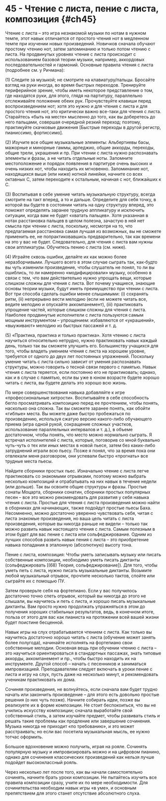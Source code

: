 # 45 - Чтение с листа, пение с листа, композиция {#ch45}

Чтение с листа – это игра незнакомой музыки по нотам в нужном темпе, этот навык отличается от простого чтения нот в медленном темпе при изучении новых произведений. Новичков сначала обучают простому чтению нот, затем запоминанию и только потом чтению с листа. На продвинутых уровнях чтение с листа происходит с использованием базовой теории музыки, например, аккордовых последовательностей и гармоний. Основные правила чтения с листа (подробнее см. у Ричмана):

(1) Следите за музыкой; не смотрите на клавиатуру/пальцы. Бросайте взгляд на руки иногда, во время быстрых переходов. Тренируйте периферийное зрение, чтобы иметь некоторое представление о том, где находятся руки, для этого, глядя на партитуру, параллельно отслеживайте положение обеих рук. Прочувствуйте клавиши перед воспроизведением нот; хотя это нужно и для чтения с листа и для простого чтения нот, это критически важно все-таки для чтения с листа. Старайтесь «быть на месте» мысленно до того, как вы доберетесь до него пальцами, совершая очередной резкий переход; поэтому, практикуйте скачковые движения [Быстрые переходы в другой регистр, пианиссимо, фортиссимо].

(2) Изучите все общие музыкальные элементы: Альбертиевы басы, мажорные и минорные гаммы, арпеджио, общие аккорды, переходы, общие трели, украшения и пр. При чтении с листа нужно распознавать элементы и фразы, а не читать отдельные ноты. Запомните местоположение и порядок появления в партитуре очень высоких и очень низких нот, чтобы находить их мгновенно. Запоминание нот, находящихся выше (или ниже) нотной линейки, начните со всех октавных C, затем переходите к остальным, начиная с нот, ближайших к C.

(3) Воспитывая в себе умение читать музыкальную структуру, всегда смотрите на такт вперед, а то и дальше. Определите для себя точку, в которой вы будете в состоянии читать на одну структуру вперед, это поможет определять заранее трудную аппликатуру и исключить ситуации, когда вам не будет «хватать пальцев». Хотя указанная в нотах расстановка пальцев в целом полезна, зачастую в ней нет смысла при чтении с листа, поскольку, несмотря на то, что предлагаемая расстановка самая лучшая из возможных, вы не сможете применить ее, не попрактиковавшись предварительно, так как времени на это у вас не будет. Следовательно, для чтения с листа вам нужны свои аппликатуры. Обучитесь пению с листа (см. ниже).

(4) Играйте сквозь ошибки, делайте их как можно более неразборчивыми. Лучшего всего в этом случае сыграть так, как-будто вы чуть изменили произведение, чтобы слушатель не понял, то ли вы ошиблись, то ли намеренно «модифицировали» музыку, особенно в связи с тем, что вам действительно нужно упрощать вещи, которые слишком сложны для чтения с листа. Вот почему учащиеся, знающие основы теории музыки, будут иметь преимущество при чтении с листа. Вот три способа сделать ошибки менее слышимыми: (i) сохранять ритм, (ii) непрерывно вести мелодию (если не можете читать все, ведите мелодию и опускайте аккомпанемент), (iii) практиковать упрощение частей, которые слишком сложны для чтения с листа. Наиболее продвинутые исполнители с листа пользуются самым мощным инструментом – упрощением: избавляются от «украшений», «выуживают» мелодию из быстрых пассажей и т. д.

(5) «Практика, практика и только практика». Хотя чтению с листа научиться относительно нетрудно, нужно практиковать навык каждый день, только так вы сможете улучшить его. Большинству учащихся для того, чтобы владеть умением чтения с листа на хорошем уровне, требуется от одного до двух лет постоянных упражнений. Поскольку умение читать с листа сильно зависит от умения распознавать структуры, можно говорить о тесной связи первого с памятью. Навык чтения с листа теряется, если постоянно его не практиковать; однако, как и в случае с памятью, если вы уже в юном возрасте будете хорошо читать с листа, вы будете делать это хорошо всю жизнь.

По мере совершенствования навыка добавляйте к игре «профессиональные хитрости». Воспитывайте в себе способность бегло просматривать композицию перед ее прочтением, чтобы понять, насколько она сложна. Так вы сможете заранее понять, как обойти «гиблые» места. Вы можете даже быстро пробежаться по произведению, используя сжатую версию какого-либо обучающего приема (игра одной рукой, сокращение сложных участков, использование параллельных интервалов и т. д.), в объеме достаточном, чтобы понять, что место можно нормально сыграть. Я встречал исполнителей с листа, которые, поговорив со мной буквально чуть-чуть о тех или иных местах в новой пьесе, затем без каких-либо затруднений играли всю пьесу. Позже я понял, что за время пока они отвлекали меня разговором, они успевали быстро «прогнать» все трудные места пьесы.

Найдите сборники простых пьес. Изначально чтение с листа легче практиковать со знакомыми отрывками, поэтому можно выбрать несколько композиций и отрабатывать на них навык в течение недели (или дольше). Так вы освоите общие структуры и фразы. Простые сонаты Моцарта, сборники сонатин, сборники простых популярных песен – все это можно рекомендовать для развития у себя навыка чтения с листа. Простые для чтения с листа произведения можно найти в сборниках для начинающих, также подойдут простые пьесы Баха. Несомненно, можно достаточно уверенно чувствовать себя, читая с листа знакомые произведения, но ваша цель читать с листа произведения, которые вы никогда раньше не видели – только так можно развить навык настоящего чтения с листа. Самым полезным в этом будет для вас пение с листа или сольфеджирование. Одним из лучших способов развить навык пения с листа – это приобретение навыка попадания в эталонную (абсолютную) высоту тона.

Пение с листа, композиция: Чтобы уметь записывать музыку или писать собственные композиции, необходимо уметь писать диктанты (сольфеджировать [(68) Теория, сольфеджирование]). Для того, чтобы уметь петь с листа, нужно писать музыкальные диктанты. Возьмите любой музыкальный отрывок, прочтите несколько тактов, спойте или сыграйте их с помощью ПУ.

Затем проверьте себя на фортепиано. Если у вас получилось достаточно точно спеть отрывок, который вы никогда до этого не слышали, вы научитесь и петь с листа, и хорошо писать музыкальные диктанты. Вам просто нужно продолжать упражняться в этом до получения хороших стабильных результатов, ведь, в конечном итоге, польза от этого для вас как пианиста на протяжении всей вашей жизни будет поистине бесценной.

Навык игры на слух отрабатывается чтением с листа. Как только вы научитесь достаточно хорошо читать с листа (обучение может занять более полугода), начинайте исполнять на фортепиано свои собственные мелодии. Основная вещь при обучении чтению с листа – это научиться ориентироваться в стандартных пассажах, знать типовые аккорды, аккомпанемент и пр., чтобы быстро находить их на инструменте. Другой способ – начать с песенников и заниматься импровизацией. Преподавателям следует включать в уроки пение с листа и игру на слух, пусть даже на несколько минут, и рекомендовать ученикам практиковать их дома.

Сочиняя произведения, не волнуйтесь, если сначала вам будет трудно начать или закончить произведение – для этого есть довольно простые решения (о них чуть позже). Начните собирать идеи, позже вы реализуете их в форме композиции. Не стоит беспокоиться, что вы не учились искусству композиции; сначала выработайте свой собственный стиль, а затем изучайте предмет, чтобы развивать стиль и решать такие проблемы как продление или завершение сочинения. Музыка никогда не приходит «по требованию», и это может расстраивать; но если вас посетила музыкальная мысль, ее нужно тотчас оформить.

Большое вдохновение можно получить, играя на рояле. Сочинять популярную музыку и импровизировать можно и на цифровом пианино, однако для сочинения классических произведений как нельзя лучше подойдет высококлассный рояль.

Через несколько лет после того, как вы начали самостоятельно сочинять, начните брать уроки композиции. Не пытайтесь изучить все правила композиции сразу, учите их по мере необходимости. Для сочинительства необходим навык игры «в уме», и основным препятствием для этого станет отсутствие абсолютного слуха.
